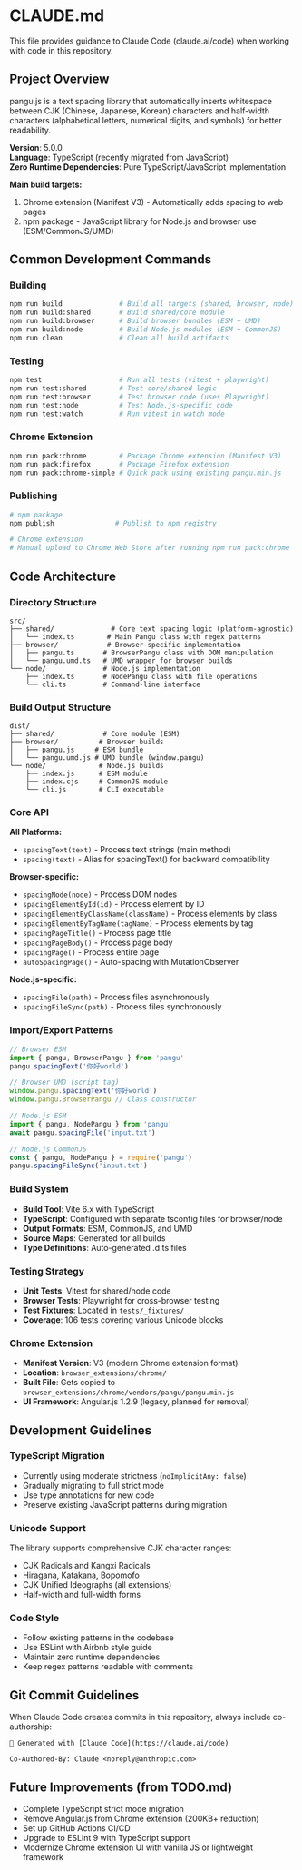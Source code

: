# CLAUDE.md

This file provides guidance to Claude Code (claude.ai/code) when working with code in this repository.

## Project Overview

pangu.js is a text spacing library that automatically inserts whitespace between CJK (Chinese, Japanese, Korean) characters and half-width characters (alphabetical letters, numerical digits, and symbols) for better readability.

**Version**: 5.0.0  
**Language**: TypeScript (recently migrated from JavaScript)  
**Zero Runtime Dependencies**: Pure TypeScript/JavaScript implementation

**Main build targets:**
1. Chrome extension (Manifest V3) - Automatically adds spacing to web pages
2. npm package - JavaScript library for Node.js and browser use (ESM/CommonJS/UMD)

## Common Development Commands

### Building
```bash
npm run build              # Build all targets (shared, browser, node)
npm run build:shared       # Build shared/core module
npm run build:browser      # Build browser bundles (ESM + UMD)
npm run build:node         # Build Node.js modules (ESM + CommonJS)
npm run clean              # Clean all build artifacts
```

### Testing
```bash
npm test                   # Run all tests (vitest + playwright)
npm run test:shared        # Test core/shared logic
npm run test:browser       # Test browser code (uses Playwright)
npm run test:node          # Test Node.js-specific code
npm run test:watch         # Run vitest in watch mode
```

### Chrome Extension
```bash
npm run pack:chrome        # Package Chrome extension (Manifest V3)
npm run pack:firefox       # Package Firefox extension
npm run pack:chrome-simple # Quick pack using existing pangu.min.js
```

### Publishing
```bash
# npm package
npm publish               # Publish to npm registry

# Chrome extension
# Manual upload to Chrome Web Store after running npm run pack:chrome
```

## Code Architecture

### Directory Structure
```
src/
├── shared/              # Core text spacing logic (platform-agnostic)
│   └── index.ts        # Main Pangu class with regex patterns
├── browser/            # Browser-specific implementation
│   ├── pangu.ts       # BrowserPangu class with DOM manipulation
│   └── pangu.umd.ts   # UMD wrapper for browser builds
└── node/              # Node.js implementation
    ├── index.ts       # NodePangu class with file operations
    └── cli.ts         # Command-line interface
```

### Build Output Structure
```
dist/
├── shared/            # Core module (ESM)
├── browser/          # Browser builds
│   ├── pangu.js     # ESM bundle
│   └── pangu.umd.js # UMD bundle (window.pangu)
└── node/             # Node.js builds
    ├── index.js      # ESM module
    ├── index.cjs     # CommonJS module
    └── cli.js        # CLI executable
```

### Core API

**All Platforms:**
- `spacingText(text)` - Process text strings (main method)
- `spacing(text)` - Alias for spacingText() for backward compatibility

**Browser-specific:**
- `spacingNode(node)` - Process DOM nodes
- `spacingElementById(id)` - Process element by ID
- `spacingElementByClassName(className)` - Process elements by class
- `spacingElementByTagName(tagName)` - Process elements by tag
- `spacingPageTitle()` - Process page title
- `spacingPageBody()` - Process page body
- `spacingPage()` - Process entire page
- `autoSpacingPage()` - Auto-spacing with MutationObserver

**Node.js-specific:**
- `spacingFile(path)` - Process files asynchronously
- `spacingFileSync(path)` - Process files synchronously

### Import/Export Patterns

```javascript
// Browser ESM
import { pangu, BrowserPangu } from 'pangu'
pangu.spacingText('你好world')

// Browser UMD (script tag)
window.pangu.spacingText('你好world')
window.pangu.BrowserPangu // Class constructor

// Node.js ESM
import { pangu, NodePangu } from 'pangu'
await pangu.spacingFile('input.txt')

// Node.js CommonJS
const { pangu, NodePangu } = require('pangu')
pangu.spacingFileSync('input.txt')
```

### Build System
- **Build Tool**: Vite 6.x with TypeScript
- **TypeScript**: Configured with separate tsconfig files for browser/node
- **Output Formats**: ESM, CommonJS, and UMD
- **Source Maps**: Generated for all builds
- **Type Definitions**: Auto-generated .d.ts files

### Testing Strategy
- **Unit Tests**: Vitest for shared/node code
- **Browser Tests**: Playwright for cross-browser testing
- **Test Fixtures**: Located in `tests/_fixtures/`
- **Coverage**: 106 tests covering various Unicode blocks

### Chrome Extension
- **Manifest Version**: V3 (modern Chrome extension format)
- **Location**: `browser_extensions/chrome/`
- **Built File**: Gets copied to `browser_extensions/chrome/vendors/pangu/pangu.min.js`
- **UI Framework**: Angular.js 1.2.9 (legacy, planned for removal)

## Development Guidelines

### TypeScript Migration
- Currently using moderate strictness (`noImplicitAny: false`)
- Gradually migrating to full strict mode
- Use type annotations for new code
- Preserve existing JavaScript patterns during migration

### Unicode Support
The library supports comprehensive CJK character ranges:
- CJK Radicals and Kangxi Radicals
- Hiragana, Katakana, Bopomofo
- CJK Unified Ideographs (all extensions)
- Half-width and full-width forms

### Code Style
- Follow existing patterns in the codebase
- Use ESLint with Airbnb style guide
- Maintain zero runtime dependencies
- Keep regex patterns readable with comments

## Git Commit Guidelines

When Claude Code creates commits in this repository, always include co-authorship:

```
🤖 Generated with [Claude Code](https://claude.ai/code)

Co-Authored-By: Claude <noreply@anthropic.com>
```

## Future Improvements (from TODO.md)
- Complete TypeScript strict mode migration
- Remove Angular.js from Chrome extension (200KB+ reduction)
- Set up GitHub Actions CI/CD
- Upgrade to ESLint 9 with TypeScript support
- Modernize Chrome extension UI with vanilla JS or lightweight framework